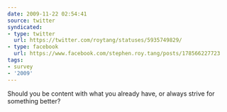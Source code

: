 ```yaml
---
date: 2009-11-22 02:54:41
source: twitter
syndicated:
- type: twitter
  url: https://twitter.com/roytang/statuses/5935749829/
- type: facebook
  url: https://www.facebook.com/stephen.roy.tang/posts/178566227723
tags:
- survey
- '2009'
---
```


Should you be content with what you already have, or always strive for something better?